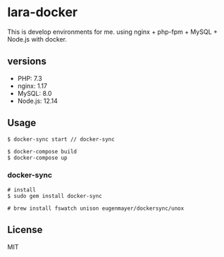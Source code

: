 # lara-docker

This is develop environments for me. using nginx + php-fpm + MySQL + Node.js with docker.

## versions

- PHP: 7.3
- nginx: 1.17
- MySQL: 8.0
- Node.js: 12.14

## Usage

```
$ docker-sync start // docker-sync

$ docker-compose build
$ docker-compose up
```

### docker-sync

```
# install
$ sudo gem install docker-sync

# brew install fswatch unison eugenmayer/dockersync/unox
```

## License

MIT
